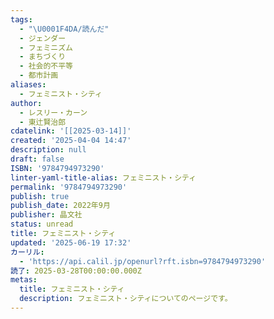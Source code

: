 ```yaml
---
tags:
  - "\U0001F4DA/読んだ"
  - ジェンダー
  - フェミニズム
  - まちづくり
  - 社会的不平等
  - 都市計画
aliases:
  - フェミニスト・シティ
author:
  - レスリー・カーン
  - 東辻賢治郎
cdatelink: '[[2025-03-14]]'
created: '2025-04-04 14:47'
description: null
draft: false
ISBN: '9784794973290'
linter-yaml-title-alias: フェミニスト・シティ
permalink: '9784794973290'
publish: true
publish_date: 2022年9月
publisher: 晶文社
status: unread
title: フェミニスト・シティ
updated: '2025-06-19 17:32'
カーリル:
  - 'https://api.calil.jp/openurl?rft.isbn=9784794973290'
読了: 2025-03-28T00:00:00.000Z
metas:
  title: フェミニスト・シティ
  description: フェミニスト・シティについてのページです。
---
```


